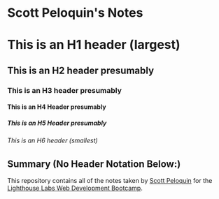 # Scott Peloquin's Notes

# This is an H1 header (largest)

## This is an H2 header presumably

### This is an H3 header presumably

#### This is an H4 Header presumably

##### This is an H5 Header presumably

###### This is an H6 header (smallest)

## Summary (No Header Notation Below:)

This repository contains all of the notes taken by [Scott Peloquin](https://github.com/Taomosquito) for the [Lighthouse Labs Web Development Bootcamp](https://www.lighthouselabs.ca/en/web-development).
